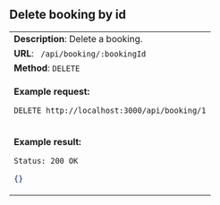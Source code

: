 ## Delete booking by id

<table>
    <tr><td> <b>Description</b>: Delete a booking. </td></tr>
    <tr><td> <b>URL</b>: <code> /api/booking/:bookingId </code> </td></tr>
    <tr><td> <b>Method</b>: <code>DELETE</code> </td></tr>
<tr><td>

**Example request:**

 `DELETE http://localhost:3000/api/booking/1`

</td></tr>
<tr><td>

**Example result:**

 `Status: 200 OK`

``` json
{}
```

</td></tr>
</table>
